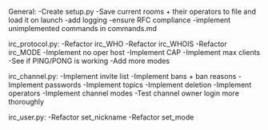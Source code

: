 General:
-Create setup.py
-Save current rooms + their operators to file and load it on launch
-add logging
-ensure RFC compliance
-implement unimplemented commands in commands.md

irc_protocol.py:
-Refactor irc_WHO
-Refactor irc_WHOIS
-Refactor irc_MODE
-Implement no oper host
-Implement CAP
-Implement max clients
-See if PING/PONG is working
-Add more modes

irc_channel.py:
-Implement invite list
-Implement bans + ban reasons
-Implement passwords
-Implement topics
-Implement deletion
-Implement operators
-Implement channel modes
-Test channel owner login more thoroughly

irc_user.py:
-Refactor set_nickname
-Refactor set_mode

